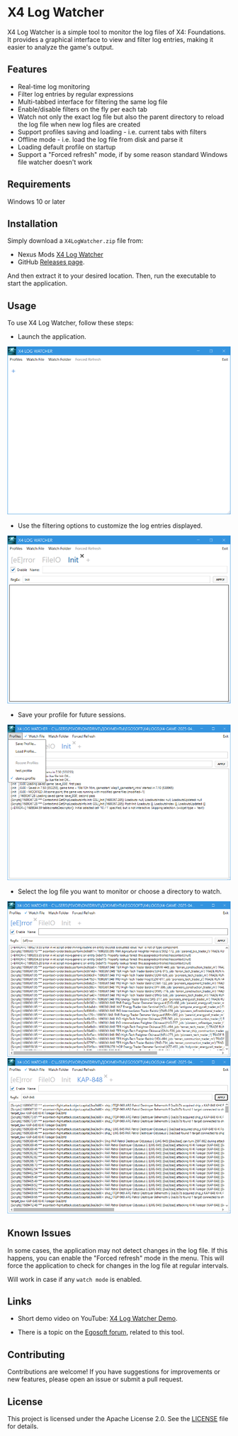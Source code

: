 # X4 Log Watcher

X4 Log Watcher is a simple tool to monitor the log files of X4: Foundations. It provides a graphical interface to view and filter log entries, making it easier to analyze the game's output.

## Features

- Real-time log monitoring
- Filter log entries by regular expressions
- Multi-tabbed interface for filtering the same log file
- Enable/disable filters on the fly per each tab
- Watch not only the exact log file but also the parent directory to reload the log file when new log files are created
- Support profiles saving and loading - i.e. current tabs with filters
- Offline mode - i.e. load the log file from disk and parse it
- Loading default profile on startup
- Support a "Forced refresh" mode, if by some reason standard Windows file watcher doesn't work

## Requirements

Windows 10 or later

## Installation

Simply download a `X4LogWatcher.zip` file from:

- Nexus Mods [X4 Log Watcher](https://www.nexusmods.com/x4foundations/mods/1669)
- GitHub [Releases page](https://github.com/chemodun/x4logwatcher/releases).

And then extract it to your desired location. Then, run the executable to start the application.

## Usage

To use X4 Log Watcher, follow these steps:

- Launch the application.

![There how it looks on a first start](docs/images/first_start.png)

- Use the filtering options to customize the log entries displayed.

![With several tabs](docs/images/several_tabs.png)

- Save your profile for future sessions.

![Profiles management menu](docs/images/profile_management.png)

- Select the log file you want to monitor or choose a directory to watch.

![Common errors parsing](docs/images/common_errors_parsing.png)
![Exact ship monitoring](docs/images/exact_ship_monitoring.png)

## Known Issues

In some cases, the application may not detect changes in the log file. If this happens, you can enable the "Forced refresh" mode in the menu. This will force the application to check for changes in the log file at regular intervals.

Will work in case if any `watch mode` is enabled.

## Links

- Short demo video on YouTube: [X4 Log Watcher Demo](https://youtube.com/watch?v=6cPAfx4gxTA).

- There is a topic on the [Egosoft forum](https://forum.egosoft.com/viewtopic.php?t=470624), related to this tool.

## Contributing

Contributions are welcome! If you have suggestions for improvements or new features, please open an issue or submit a pull request.

## License

This project is licensed under the Apache License 2.0. See the [LICENSE](LICENSE) file for details.
